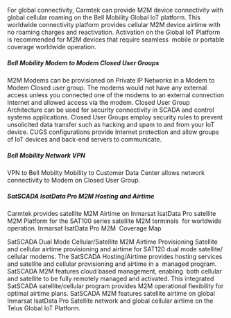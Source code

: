 For global connectivity, Carmtek can provide M2M device connectivity with global cellular roaming on the Bell Mobility Global IoT platform. This worldwide connectivity platform provides cellular M2M device airtime with no roaming charges and reactivation. Activation on the Global IoT Platform is recommended for M2M devices that require seamless  mobile or portable coverage worldwide operation. 
##### Bell Mobility Modem to Modem Closed User Groups
M2M Modems can be provisioned on Private IP Networks in a Modem to Modem Closed user group. The modems would not have any external access unless you connected one of the modems to an external connection Internet and allowed access via the modem. Closed User Group Architecture can be used for security connectivity in SCADA and control systems applications. Closed User Groups employ security rules to prevent unsolicited data transfer such as hacking and spam to and from your IoT device. CUGS configurations provide Internet protection and allow groups of IoT devices and back-end servers to communicate.
##### Bell Mobility Network VPN
VPN to Bell Mobilty Mobility to Customer Data Center allows network connectivity to Modem on Closed User Group.
##### SatSCADA IsatData Pro M2M Hosting and Airtime
Carmtek provides satellite M2M Airtime on Inmarsat IsatData Pro satellite M2M Platform for the SAT100 series satellite M2M terminals  for worldwide operation.
Inmarsat IsatData Pro M2M  Coverage Map

SatSCADA Dual Mode Cellular/Satellite M2M Airtime Provisioning
Satellite and cellular airtime provisioning and airtime for SAT120 dual mode satellite/ cellular modems. The SatSCADA Hosting/Airtime provides hosting services and satellite and cellular provisioning and airtime in a  managed program. SatSCADA M2M features cloud based management, enabling  both cellular and satellite to be fully remotely managed and activated. This integrated SatSCADA satellite/cellular program provides M2M operational flexibility for optimal airtime plans. SatSCADA M2M features satellite airtime on global Inmarsat IsatData Pro Satellite network and global cellular airtime on the Telus Global IoT Platform.